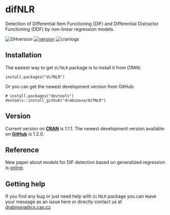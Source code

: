 # difNLR
Detection of Differential Item Functioning (DIF) and Differential Distractor Functioning (DDF) by non-linear regression models.

![GHversion](https://img.shields.io/github/release/drabinova/difNLR.svg)
[![version](https://www.r-pkg.org/badges/version/difNLR)](https://CRAN.R-project.org/package=difNLR)
![cranlogs](https://cranlogs.r-pkg.org/badges/difNLR)

## Installation
The easiest way to get `difNLR` package is to install it from CRAN:
```
install.packages("difNLR")
```
Or you can get the newest development version from GitHub:
```
# install.packages("devtools")
devtools::install_github("drabinova/difNLR")
```
## Version
Current version on [**CRAN**](https://CRAN.R-project.org/package=difNLR) is 1.1.1. The newest development version available on [**GitHub**](https://github.com/drabinova/difNLR) is 1.2.0.

## Reference

New paper about models for DIF detection based on generalized regression is [online](http://onlinelibrary.wiley.com/doi/10.1111/jedm.12158/full).

## Getting help
If you find any bug or just need help with `difNLR` package you can leave your message as an issue here or directly contact us at drabinova@cs.cas.cz
